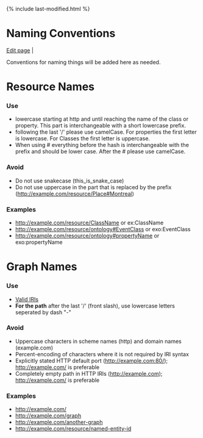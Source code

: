 {% include last-modified.html %}
 
Naming Conventions
===================
[Edit page](https://github.com/culturecreates/artsdata-data-model/blob/master/{{page.path}}) | <span id="last-modified"></span>

Conventions for naming things will be added here as needed.

# Resource Names
### Use
* lowercase starting at http and until reaching the name of the class or property.  This part is interchangeable with a short lowercase prefix.
* following the last '/' please use camelCase. For properties the first letter is lowercase. For Classes the first letter is uppercase.
* When using # everything before the hash is interchangeable with the prefix and should be lower case. After the # please use camelCase.

### Avoid
* Do not use snakecase (this_is_snake_case)
* Do not use uppercase in the part that is replaced by the prefix (http://example.com/resource/Place#Montreal)

### Examples
* http://example.com/resource/ClassName or ex:ClassName
* http://example.com/resource/ontology#EventClass or exo:EventClass
* http://example.com/resource/ontology#propertyName or exo:propertyName

# Graph Names
### Use
* [Valid IRIs](https://www.w3.org/TR/rdf11-concepts/#section-rdf-graph)
* **For the path** after the last '/' (front slash), use lowercase letters seperated by dash "-" 

### Avoid
* Uppercase characters in scheme names (http) and domain names (example.com)
* Percent-encoding of characters where it is not required by IRI syntax
* Explicitly stated HTTP default port (http://example.com:80/); http://example.com/ is preferable
* Completely empty path in HTTP IRIs (http://example.com); http://example.com/ is preferable

### Examples
* http://example.com/
* http://example.com/graph
* http://example.com/another-graph
* http://example.com/resource/named-entity-id

